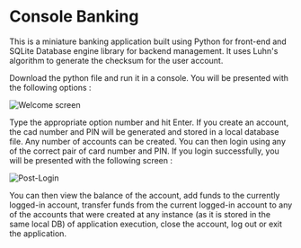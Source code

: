# Console Banking

This is a miniature banking application built using Python for front-end and SQLite Database engine library for backend management. It uses Luhn's algorithm to generate  the checksum for the user account.

Download the python file and run it in a console. You will be presented with the following options :

![Welcome screen](https://user-images.githubusercontent.com/65642947/134769140-406d01f6-75e9-45f1-bc56-f54226627ecf.JPG)

Type the appropriate option number and hit Enter. If you create an account, the cad number and PIN will be generated and stored in a local database file. Any number of accounts can be created. You can then login using any of the correct pair of card number and PIN. If you login successfully, you will be presented with the following screen :

![Post-Login](https://user-images.githubusercontent.com/65642947/134769239-3aeb23d6-fd70-4f83-90e9-22712ddab4e1.JPG)

You can then view the balance of the account, add funds to the currently logged-in account, transfer funds from the current logged-in account to any of the accounts that were created at any instance (as it is stored in the same local DB) of application execution, close the account, log out or exit the application.
